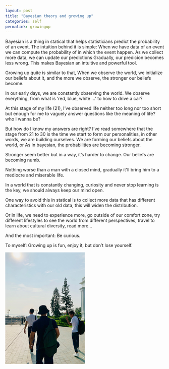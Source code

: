 ```yaml
---
layout: post
title: "Bayesian theory and growing up"
categories: self
permalink: growingup
---
```


Bayesian is a thing in statical that helps statisticians predict the probability of an event. The intuition behind it is simple: When we have data of an event we can compute the probability of in which the event happen. As we collect more data, we can update our predictions Gradually, our predicion becomes less wrong. This makes Bayesian an intuitive and powerful tool.

Growing up quite is similar to that, When we observe the world, we initialize our beliefs about it, and the more we observe, the stronger our beliefs become.

In our early days, we are constantly observing the world. We observe everything, from what is ‘red, blue, white …’ to how to drive a car?

At this stage of my life (21), I’ve observed life neither too long nor too short but enough for me to vaguely answer questions like the meaning of life? who I wanna be?

But how do I know my answers are right?
I’ve read somewhere that the stage from 21 to 30 is the time we start to form our personalities, in other words, we are building ourselves. We are forming our beliefs about the world, or As in bayesian, the probabilities are becoming stronger.

Stronger seem better but in a way, it’s harder to change. Our beliefs are becoming numb.

Nothing worse than a man with a closed mind, gradually it'll bring him to a mediocre and miserable life.

In a world that is constantly changing, curiosity and never stop learning is the key, we should always keep our mind open.

One way to avoid this in statical is to collect more data that has different characteristics with our old data, this will widen the distribution.

Or in life, we need to experience more, go outside of our comfort zone, try different lifestyles to see the world from different perspectives, travel to learn about cultural diversity, read more...

And the most important: Be curious.

To myself: Growing up is fun, enjoy it, but don’t lose yourself.

<img src="assets/img/posts/growingup.jpg" style="width:50%" class="img-center">
